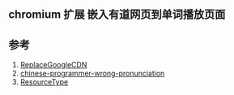 ## chromium 扩展 嵌入有道网页到单词播放页面

## 参考

1. [ReplaceGoogleCDN](https://github.com/justjavac/ReplaceGoogleCDN.git)
2. [chinese-programmer-wrong-pronunciation](https://github.com/shimohq/chinese-programmer-wrong-pronunciation.git)
3. [ResourceType](https://developer.chrome.com/docs/extensions/reference/declarativeNetRequest/#type-ResourceType)
